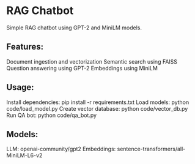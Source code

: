 # RAG Chatbot
Simple RAG chatbot using GPT-2 and MiniLM models.
## Features:

Document ingestion and vectorization
Semantic search using FAISS
Question answering using GPT-2
Embeddings using MiniLM

## Usage:

Install dependencies: pip install -r requirements.txt
Load models: python code/load_model.py
Create vector database: python code/vector_db.py
Run QA bot: python code/qa_bot.py

## Models:

LLM: openai-community/gpt2
Embeddings: sentence-transformers/all-MiniLM-L6-v2
